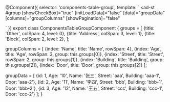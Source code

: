 @Component({
  selector: 'components-table-group',
  template: `
  <ad-st
        #group
        [showCheckBox]="true"
        [initLoadData]="false"
        [data]="groupData"
        [columns]="groupColumns"
        [showPagination]="false"
  >
  </ad-st>
  `
})
export class ComponentsTableGroupComponent {
  groups = [
      {title: 'Other', colSpan: 4, level: 0},
      {title: 'Address', colSpan: 3, level: 1},
      {title: 'Block', colSpan: 2, level: 2},
  ];
  
  groupColumns = [
      {index: 'Name', title: 'Name', rowSpan: 4},
      {index: 'Age', title: 'Age', rowSpan: 3, group: this.groups[0]},
      {index: 'Street', title: 'Street', rowSpan: 2, group: this.groups[1]},
      {index: 'Building', title: 'Building', group: this.groups[2]},
      {index: 'Door', title: 'Door', group: this.groups[2]}
  ];
  
  groupData = [
      {id: 1, Age: '10', Name: '张三', Street: 'aaa', Building: 'aaa-1', Door: 'aaa-2'},
      {id: 2, Age: '11', Name: '李四', Street: 'bbb', Building: 'bbb-1', Door: 'bbb-2'},
      {id: 3, Age: '12', Name: '王五', Street: 'ccc', Building: 'ccc-1', Door: 'ccc-2'}
  ];
}
